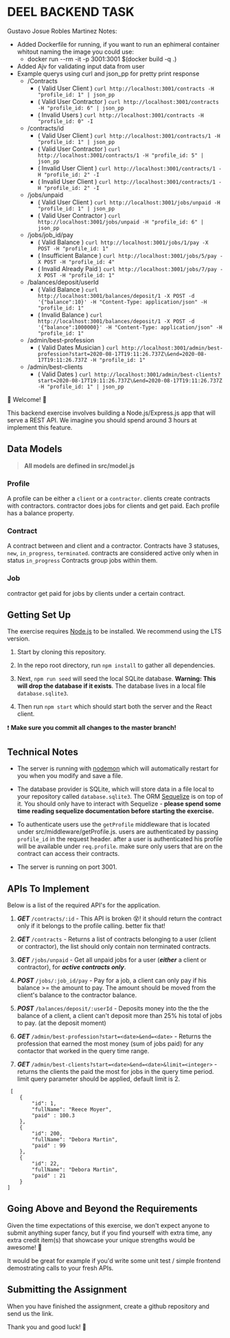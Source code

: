 # DEEL BACKEND TASK

Gustavo Josue Robles Martinez Notes: 

- Added Dockerfile for running, if you want to run an ephimeral container whitout naming the image you could use:
    - docker run --rm -it -p 3001:3001 $(docker build -q .)
- Added Ajv for validating input data from user
- Example querys using curl and json_pp for pretty print response
    - /Contracts
        - ( Valid User Client ) `curl http://localhost:3001/contracts -H "profile_id: 1" | json_pp`
        - ( Valid User Contractor ) `curl http://localhost:3001/contracts -H "profile_id: 6" | json_pp`
        - ( Invalid Users ) `curl http://localhost:3001/contracts -H "profile_id: 0" -I`
    - /contracts/id
        - ( Valid User Client ) `curl http://localhost:3001/contracts/1 -H "profile_id: 1" | json_pp`
        - ( Valid User Contractor ) `curl http://localhost:3001/contracts/1 -H "profile_id: 5" | json_pp`
        - ( Invalid User Client ) `curl http://localhost:3001/contracts/1 -H "profile_id: 2" -I`
        - ( Invalid User Client ) `curl http://localhost:3001/contracts/1 -H "profile_id: 2" -I`
    - /jobs/unpaid
        - ( Valid User Client ) `curl http://localhost:3001/jobs/unpaid -H "profile_id: 1" | json_pp`
        - ( Valid User Contractor ) `curl http://localhost:3001/jobs/unpaid -H "profile_id: 6" | json_pp`
    - /jobs/job_id/pay
        - ( Valid Balance ) `curl http://localhost:3001/jobs/1/pay -X POST -H "profile_id: 1"`
        - ( Insufficient Balance ) `curl http://localhost:3001/jobs/5/pay -X POST -H "profile_id: 4"`
        - ( Invalid Already Paid ) `curl http://localhost:3001/jobs/7/pay -X POST -H "profile_id: 1"`
    - /balances/deposit/userId
        - ( Valid Balance ) `curl http://localhost:3001/balances/deposit/1 -X POST -d '{"balance":10}' -H "Content-Type: application/json" -H "profile_id: 1" `
        - ( Invalid Balance ) `curl http://localhost:3001/balances/deposit/1 -X POST -d '{"balance":1000000}' -H "Content-Type: application/json" -H "profile_id: 1" `
    - /admin/best-profession
        - ( Valid Dates Musician ) `curl http://localhost:3001/admin/best-profession?start=2020-08-17T19:11:26.737Z\&end=2020-08-17T19:11:26.737Z -H "profile_id: 1"`
    - /admin/best-clients
        - ( Valid Dates ) `curl http://localhost:3001/admin/best-clients?start=2020-08-17T19:11:26.737Z\&end=2020-08-17T19:11:26.737Z -H "profile_id: 1" | json_pp`

💫 Welcome! 🎉


This backend exercise involves building a Node.js/Express.js app that will serve a REST API. We imagine you should spend around 3 hours at implement this feature.

## Data Models

> **All models are defined in src/model.js**

### Profile
A profile can be either a `client` or a `contractor`. 
clients create contracts with contractors. contractor does jobs for clients and get paid.
Each profile has a balance property.

### Contract
A contract between and client and a contractor.
Contracts have 3 statuses, `new`, `in_progress`, `terminated`. contracts are considered active only when in status `in_progress`
Contracts group jobs within them.

### Job
contractor get paid for jobs by clients under a certain contract.

## Getting Set Up

  
The exercise requires [Node.js](https://nodejs.org/en/) to be installed. We recommend using the LTS version.

  

1. Start by cloning this repository.

  

1. In the repo root directory, run `npm install` to gather all dependencies.

  

1. Next, `npm run seed` will seed the local SQLite database. **Warning: This will drop the database if it exists**. The database lives in a local file `database.sqlite3`.

  

1. Then run `npm start` which should start both the server and the React client.

  

❗️ **Make sure you commit all changes to the master branch!**

  
  

## Technical Notes

  

- The server is running with [nodemon](https://nodemon.io/) which will automatically restart for you when you modify and save a file.

- The database provider is SQLite, which will store data in a file local to your repository called `database.sqlite3`. The ORM [Sequelize](http://docs.sequelizejs.com/) is on top of it. You should only have to interact with Sequelize - **please spend some time reading sequelize documentation before starting the exercise.**

- To authenticate users use the `getProfile` middleware that is located under src/middleware/getProfile.js. users are authenticated by passing `profile_id` in the request header. after a user is authenticated his profile will be available under `req.profile`. make sure only users that are on the contract can access their contracts.
- The server is running on port 3001.

  

## APIs To Implement 

  

Below is a list of the required API's for the application.

  


1. ***GET*** `/contracts/:id` - This API is broken 😵! it should return the contract only if it belongs to the profile calling. better fix that!

1. ***GET*** `/contracts` - Returns a list of contracts belonging to a user (client or contractor), the list should only contain non terminated contracts.

1. ***GET*** `/jobs/unpaid` -  Get all unpaid jobs for a user (***either*** a client or contractor), for ***active contracts only***.

1. ***POST*** `/jobs/:job_id/pay` - Pay for a job, a client can only pay if his balance >= the amount to pay. The amount should be moved from the client's balance to the contractor balance.

1. ***POST*** `/balances/deposit/:userId` - Deposits money into the the the balance of a client, a client can't deposit more than 25% his total of jobs to pay. (at the deposit moment)

1. ***GET*** `/admin/best-profession?start=<date>&end=<date>` - Returns the profession that earned the most money (sum of jobs paid) for any contactor that worked in the query time range.

1. ***GET*** `/admin/best-clients?start=<date>&end=<date>&limit=<integer>` - returns the clients the paid the most for jobs in the query time period. limit query parameter should be applied, default limit is 2.
```
 [
    {
        "id": 1,
        "fullName": "Reece Moyer",
        "paid" : 100.3
    },
    {
        "id": 200,
        "fullName": "Debora Martin",
        "paid" : 99
    },
    {
        "id": 22,
        "fullName": "Debora Martin",
        "paid" : 21
    }
]
```

  

## Going Above and Beyond the Requirements

Given the time expectations of this exercise, we don't expect anyone to submit anything super fancy, but if you find yourself with extra time, any extra credit item(s) that showcase your unique strengths would be awesome! 🙌

It would be great for example if you'd write some unit test / simple frontend demostrating calls to your fresh APIs.

  

## Submitting the Assignment

When you have finished the assignment, create a github repository and send us the link.

  

Thank you and good luck! 🙏
